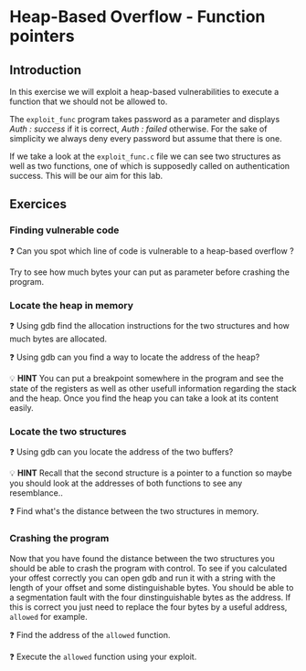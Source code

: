 # Heap-Based Overflow - Function pointers

## Introduction

In this exercise we will exploit a heap-based vulnerabilities to execute a function that we should not be allowed to.

The `exploit_func` program takes password as a parameter and displays *Auth : success* if it is correct, *Auth : failed* otherwise. For the sake of simplicity we always deny every password but assume that there is one.

If we take a look at the `exploit_func.c` file we can see two structures as well as two functions, one of which is supposedly called on authentication success. This will be our aim for this lab.

## Exercices

### Finding vulnerable code

❓ Can you spot which line of code is vulnerable to a heap-based overflow ?

Try to see how much bytes your can put as parameter before crashing the program.

### Locate the heap in memory

❓ Using gdb find the allocation instructions for the two structures and how much bytes are allocated.

❓ Using gdb can you find a way to locate the address of the heap?

💡 **HINT** You can put a breakpoint somewhere in the program and see the state of the registers as well as other usefull information regarding the stack and the heap. Once you find the heap you can take a look at its content easily.

### Locate the two structures

❓ Using gdb can you locate the address of the two buffers?

💡 **HINT** Recall that the second structure is a pointer to a function so maybe you should look at the addresses of both functions to see any resemblance.. 

❓ Find what's the distance between the two structures in memory.

### Crashing the program

Now that you have found the distance between the two structures you should be able to crash the program with control. 
To see if you calculated your offest correctly you can open gdb and run it with a string with the length of your offset and some distinguishable bytes.
You should be able to a segmentation fault with the four dinstinguishable bytes as the address.
If this is correct you just need to replace the four bytes by a useful address, `allowed` for example.

❓ Find the address of the `allowed` function.

❓ Execute the `allowed` function using your exploit.
